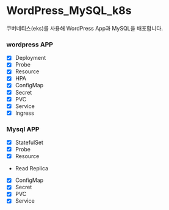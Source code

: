 # WordPress_MySQL_k8s

쿠버네티스(eks)를 사용해 WordPress App과 MySQL을 배포합니다.

### wordpress APP

- [x] Deployment
- [x] Probe
- [x] Resource
- [x] HPA
- [x] ConfigMap
- [x] Secret
- [x] PVC
- [x] Service
- [x] Ingress

### Mysql APP

- [x] StatefulSet
- [x] Probe
- [x] Resource
- Read Replica
- [x] ConfigMap
- [x] Secret
- [x] PVC
- [x] Service
